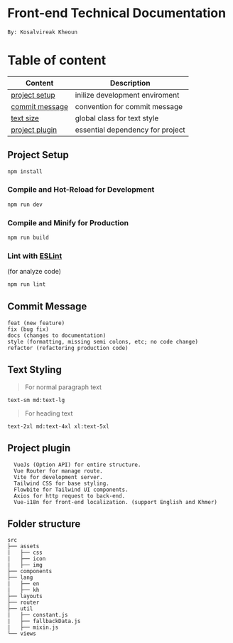 # Front-end Technical Documentation

`By: Kosalvireak Kheoun`

# Table of content

| Content                                                                                                       | Description                      |
| ------------------------------------------------------------------------------------------------------------- | -------------------------------- |
| [project setup](https://github.com/rongroeung/cr-website/tree/development?tab=readme-ov-file#project-setup)   | inilize development enviroment   |
| [commit message](https://github.com/rongroeung/cr-website/tree/development?tab=readme-ov-file#commit-message) | convention for commit message    |
| [text size](https://github.com/rongroeung/cr-website/tree/development?tab=readme-ov-file#text-styling)        | global class for text style      |
| [project plugin](#project-plugin)                                                                             | essential dependency for project |

## Project Setup

```sh
npm install
```

### Compile and Hot-Reload for Development

```sh
npm run dev
```

### Compile and Minify for Production

```sh
npm run build
```

### Lint with [ESLint](https://eslint.org/)

(for analyze code)

```sh
npm run lint
```

## Commit Message

```
feat (new feature)
fix (bug fix)
docs (changes to documentation)
style (formatting, missing semi colons, etc; no code change)
refactor (refactoring production code)
```

## Text Styling

> For normal paragraph text

```
text-sm md:text-lg
```

> For heading text

```
text-2xl md:text-4xl xl:text-5xl
```

## Project plugin

```
  VueJs (Option API) for entire structure.
  Vue Router for manage route.
  Vite for development server.
  Tailwind CSS for base styling.
  Flowbite for Tailwind UI components.
  Axios for http request to back-end.
  Vue-i18n for front-end localization. (support English and Khmer)
```

## Folder structure

    src
    ├── assets
    |   ├── css
    |   ├── icon
    |   ├── img
    ├── components
    ├── lang
    |   ├── en
    |   ├── kh
    ├── layouts
    ├── router
    ├── util
    |   ├── constant.js
    |   ├── fallbackData.js
    |   ├── mixin.js
    └── views
